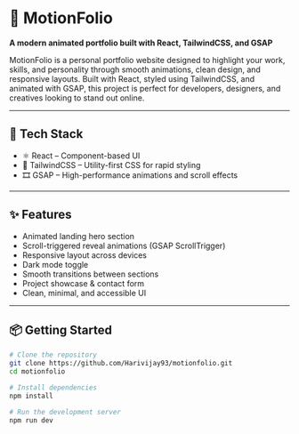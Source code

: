 # 🎨 MotionFolio

**A modern animated portfolio built with React, TailwindCSS, and GSAP**

MotionFolio is a personal portfolio website designed to highlight your work, skills, and personality through smooth animations, clean design, and responsive layouts. Built with React, styled using TailwindCSS, and animated with GSAP, this project is perfect for developers, designers, and creatives looking to stand out online.

---

## 🔧 Tech Stack

- ⚛️ React – Component-based UI
- 🎨 TailwindCSS – Utility-first CSS for rapid styling
- 🎞️ GSAP – High-performance animations and scroll effects

---

## ✨ Features

- Animated landing hero section
- Scroll-triggered reveal animations (GSAP ScrollTrigger)
- Responsive layout across devices
- Dark mode toggle
- Smooth transitions between sections
- Project showcase & contact form
- Clean, minimal, and accessible UI

---

## 📦 Getting Started

```bash
# Clone the repository
git clone https://github.com/Harivijay93/motionfolio.git
cd motionfolio

# Install dependencies
npm install

# Run the development server
npm run dev

